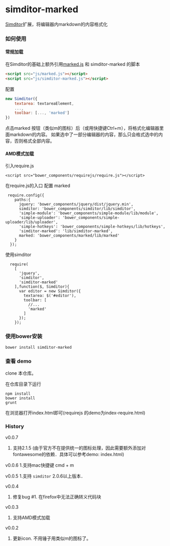 simditor-marked
==============

[Simditor](http://simditor.tower.im/)扩展，将编辑器内markdown的内容格式化

### 如何使用

#### 常规加载
在Simditor的基础上额外引用[marked.js](https://github.com/chjj/marked/blob/master/lib/marked.js) 和 simditor-marked 的脚本

```html
<script src="js/marked.js"></script>
<script src="js/simditor-marked.js"></script>
```

配置

```javascript
new Simditor({
    textarea: textareaElement,
    ...,
    toolbar: [..., 'marked']
})
```

点击marked 按钮（类似m的图标）后（或用快捷键Ctrl+m），将格式化编辑器里面markdown的内容。
如果选中了一部分编辑器的内容，那么只会格式选中的内容，否则格式全部内容。

#### AMD模式加载

引入require.js
```
<script src="bower_components/requirejs/require.js"></script>
```

在require.js的入口 配置 marked
```
 require.config({
    paths:{
      jquery: 'bower_components/jquery/dist/jquery.min',
      simditor: 'bower_components/simditor/lib/simditor',
      'simple-module': 'bower_components/simple-module/lib/module',
      'simple-uploader': 'bower_components/simple-uploader/lib/uploader',
      'simple-hotkeys': 'bower_components/simple-hotkeys/lib/hotkeys',
      'simditor-marked': 'lib/simditor-marked',
      marked: 'bower_components/marked/lib/marked'
    }
  });
```

使用simditor
```
  require(
    [
      'jquery',
      'simditor',
      'simditor-marked'
    ],function($, Simditor){
      var editor = new Simditor({
        textarea: $('#editor'),
        toolbar: [
          //...
          'marked'
        ]
      });
    });
```


### 使用bower安装

```shell
bower install simditor-marked
```

### 查看 demo

clone 本仓库。

在仓库目录下运行
```shell
npm install
bower install
grunt
```
在浏览器打开index.html即可(requirejs 的demo为index-require.html)

### History
v0.0.7
1. 支持2.1.5
(由于官方不在提供统一的图标处理，因此需要额外添加对fontawesome的依赖．具体可以参考demo: index.html)

v0.0.6
1.支持mac快捷键 cmd + m

v0.0.5
1.支持 ```simditor``` 2.0.6以上版本．

v0.0.4

1. 修复bug #1. 在firefox中无法正确转义代码块

v0.0.3

1. 支持AMD模式加载

v0.0.2 

1. 更新icon. 不用锤子用类似m的图标了。
